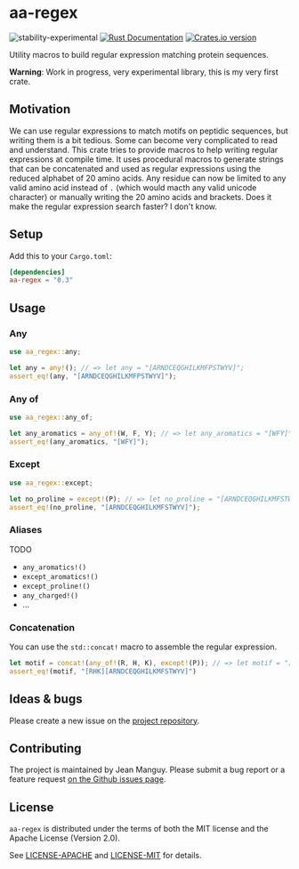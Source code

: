 # aa-regex

![stability-experimental](https://img.shields.io/badge/stability-experimental-orange.svg)
[![Rust Documentation](https://img.shields.io/badge/api-rustdoc-blue.svg)](https://docs.rs/aa-regex)
[![Crates.io version](https://img.shields.io/crates/v/aa-regex)](https://crates.io/crates/aa-regex/)

Utility macros to build regular expression matching protein sequences.

**Warning**: Work in progress, very experimental library, this is my very first crate.

## Motivation

 We can use regular expressions to match motifs on peptidic sequences, but writing them is a bit tedious. Some can become very complicated to read and understand. This crate tries to provide macros to help writing regular expressions at compile time. It uses procedural macros to generate strings that can be concatenated and used as regular expressions using the reduced alphabet of 20 amino acids. Any residue can now be limited to any valid amino acid instead of `.` (which would macth any valid unicode character) or manually writing the 20 amino acids and brackets. Does it make the regular expression search faster? I don't know.

## Setup

Add this to your `Cargo.toml`:

```toml
[dependencies]
aa-regex = "0.3"
```


## Usage

### Any

```rust
use aa_regex::any;

let any = any!(); // => let any = "[ARNDCEQGHILKMFPSTWYV]";
assert_eq!(any, "[ARNDCEQGHILKMFPSTWYV]");
```

### Any of

```rust
use aa_regex::any_of;

let any_aromatics = any_of!(W, F, Y); // => let any_aromatics = "[WFY]";
assert_eq!(any_aromatics, "[WFY]");
```

### Except

```rust
use aa_regex::except;

let no_proline = except!(P); // => let no_proline = "[ARNDCEQGHILKMFSTWYV]";
assert_eq!(no_proline, "[ARNDCEQGHILKMFSTWYV]");
```

### Aliases

TODO

- `any_aromatics!()`
- `except_aromatics!()`
- `except_proline!()`
- `any_charged!()`
- ...

### Concatenation

You can use the `std::concat!` macro to assemble the regular expression.

```rust
let motif = concat!(any_of!(R, H, K), except!(P)); // => let motif = "[RHK][ARNDCEQGHILKMFSTWYV]";
assert_eq!(motif, "[RHK][ARNDCEQGHILKMFSTWYV]")
```

## Ideas & bugs

Please create a new issue on the [project repository](https://github.com/jeanmanguy/aa-regex/issues).

## Contributing

The project is maintained by Jean Manguy. Please submit a bug report or a feature request [on the Github issues page](https://github.com/jeanmanguy/amino-acids/issues/new/choose).

## License

`aa-regex` is distributed under the terms of both the MIT license and the
Apache License (Version 2.0).

See [LICENSE-APACHE](./LICENSE-APACHE) and [LICENSE-MIT](./LICENSE-MIT) for
details.